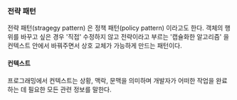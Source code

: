 ### 전략 패턴 
전략 패턴(stragegy pattern) 은 정책 패턴(policy pattern) 이라고도 한다. 
객체의 행위를 바꾸고 싶은 경우 '직접' 수정하지 않고 전략이라고 부르는 '캡슐화한 알고리즘' 을 컨텍스트 안에서 바꿔주면서 상호 교체가 가능하게 만드는 패턴이다. 

#### 컨텍스트 
프로그래밍에서 컨텍스트는 상황, 맥락, 문맥을 의미하며 개발자가 어떠한 작업을 완료하는 데 필요한 모든 관련 정보를 말한다. 

